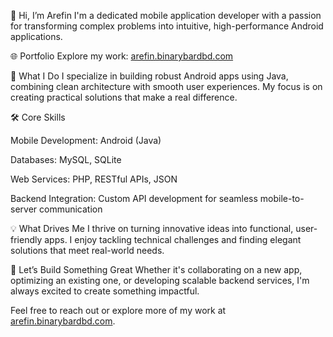 👋 Hi, I’m Arefin
I'm a dedicated mobile application developer with a passion for transforming complex problems into intuitive, high-performance Android applications.

🌐 Portfolio
Explore my work: [arefin.binarybardbd.com](http://arefin.binarybardbd.com/)

📱 What I Do
I specialize in building robust Android apps using Java, combining clean architecture with smooth user experiences. My focus is on creating practical solutions that make a real difference.

🛠️ Core Skills

Mobile Development: Android (Java)

Databases: MySQL, SQLite

Web Services: PHP, RESTful APIs, JSON

Backend Integration: Custom API development for seamless mobile-to-server communication

💡 What Drives Me
I thrive on turning innovative ideas into functional, user-friendly apps. I enjoy tackling technical challenges and finding elegant solutions that meet real-world needs.

🚀 Let’s Build Something Great
Whether it's collaborating on a new app, optimizing an existing one, or developing scalable backend services, I'm always excited to create something impactful.

Feel free to reach out or explore more of my work at [arefin.binarybardbd.com](http://arefin.binarybardbd.com/).
